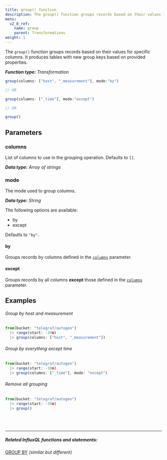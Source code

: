 ```yaml
---
title: group() function
description: The group() function groups records based on their values for specific columns.
menu:
  v2_0_ref:
    name: group
    parent: Transformations
weight: 1
---
```


The `group()` function groups records based on their values for specific columns.
It produces tables with new group keys based on provided properties.

_**Function type:** Transformation_

```js
group(columns: ["host", "_measurement"], mode:"by")

// OR

group(columns: ["_time"], mode:"except")

// OR

group()
```

## Parameters

### columns
List of columns to use in the grouping operation.
Defaults to `[]`.

_**Data type:** Array of strings_

### mode
The mode used to group columns.

_**Data type:** String_

The following options are available:

- by
- except

Defaults to `"by"`.

#### by
Groups records by columns defined in the [`columns`](#columns) parameter.

#### except
Groups records by all columns **except** those defined in the [`columns`](#columns) parameter.

## Examples

###### Group by host and measurement
```js
from(bucket: "telegraf/autogen")
  |> range(start: -30m)
  |> group(columns: ["host", "_measurement"])
```

###### Group by everything except time
```js
from(bucket: "telegraf/autogen")
  |> range(start: -30m)
  |> group(columns: ["_time"], mode: "except")
```

###### Remove all grouping
```js
from(bucket: "telegraf/autogen")
  |> range(start: -30m)
  |> group()
```

<hr style="margin-top:4rem"/>

##### Related InfluxQL functions and statements:
[GROUP BY](https://docs.influxdata.com/influxdb/latest/query_language/data_exploration/#the-group-by-clause) _(similar but different)_
